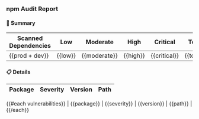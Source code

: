 ### npm Audit Report

#### 📝 Summary

| Scanned Dependencies | Low | Moderate | High | Critical | Total |
|----------------------|-----|----------|------|----------|-------|
| {{prod + dev}}       | {{low}} | {{moderate}} | {{high}} | {{critical}} | {{total}} |

#### 📋 Details

| Package | Severity | Version | Path |
|---------|----------|---------|------|
{{#each vulnerabilities}}
| {{package}} | {{severity}} | {{version}} | {{path}} |
{{/each}}
